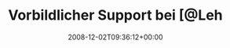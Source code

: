 ---
retweeted: false
source: <a href="http://twitter.com" rel="nofollow">Twitter Web Client</a>
entities:
  hashtags:
  - text: niewiederhugendubel
    indices:
    - '36'
    - '56'
  symbols: []
  user_mentions:
  - name: Lehmanns Media
    screen_name: Lehmanns
    indices:
    - '26'
    - '35'
    id_str: '16603975'
    id: '16603975'
  urls: []
display_text_range:
- '0'
- '56'
favorite_count: '1'
id_str: '1033906559'
truncated: false
retweet_count: '0'
id: '1033906559'
created_at: Tue Dec 02 09:36:12 +0000 2008
favorited: false
full_text: 'Vorbildlicher Support bei [@Lehmanns](https://twitter.com/Lehmanns) #niewiederhugendubel'
lang: de
tags:
- niewiederhugendubel
- pesos:twitter
date: '2008-12-02T09:36:12+00:00'
src: https://twitter.com/bascht/status/1033906559
original_url: https://twitter.com/bascht/status/1033906559
type: twitter_tweet
text: 'Vorbildlicher Support bei [@Lehmanns](https://twitter.com/Lehmanns) #niewiederhugendubel'
title: Vorbildlicher Support bei [@Leh

---